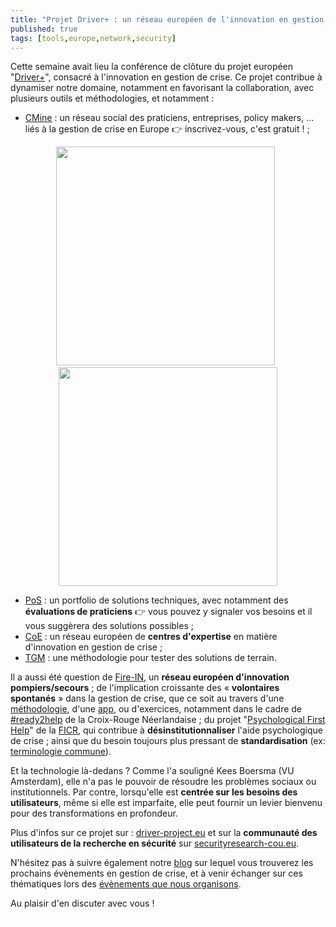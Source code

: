 ```yaml
---
title: "Projet Driver+ : un réseau européen de l'innovation en gestion de crise, et des outils pour vous !"
published: true
tags: [tools,europe,network,security]
---
```

Cette semaine avait lieu la conférence de clôture du projet européen "[Driver+](https://www.driver-project.eu)", consacré à l'innovation en gestion de crise. 
Ce projet contribue à dynamiser notre domaine, notamment en favorisant la collaboration, avec plusieurs outils et méthodologies, et notamment :

 - [CMine](https://www.cmine.eu) : un réseau social des praticiens, entreprises, policy makers, ... liés à la gestion de crise en Europe  👉 inscrivez-vous, c'est gratuit ! ;
 <center>
<img style="height:350px" src="https://blog.my-poppy.eu/images/cmine1.PNG">&nbsp;&nbsp;<img style="height:350px" src="https://blog.my-poppy.eu/images/cmine2.PNG">
</center>
 
 - [PoS](https://pos.driver-project.eu/en/PoS/solutions) : un portfolio de solutions techniques, avec notamment des **évaluations de praticiens** 👉  vous pouvez y signaler vos besoins et il vous suggèrera des solutions possibles ;
 - [CoE](https://www.driver-project.eu/centres-of-expertise-coe/) : un réseau européen de **centres d'expertise** en matière d'innovation en gestion de crise ;
 - [TGM](https://www.driver-project.eu/trial-guidance-methodology/) : une méthodologie pour tester des solutions de terrain.

Il a aussi été question de [Fire-IN](https://fire-in.eu), un **réseau européen d'innovation pompiers/secours** ; de l'implication croissante des « **volontaires spontanés** » dans la gestion de crise, que ce soit au travers d'une [méthodologie](https://www.driver-project.eu/new-ways-of-volunteering-care-and-support-for-unaffiliated-spontaneous-volunteers-final-2020), d'une [app](https://pos.driver-project.eu/sites/default/files/public/2020-01/Driver%2B%20Crowdtasker-App-HandsOn.pptx), ou d'exercices, notamment dans le cadre de [#ready2help](https://onlinelibrary.wiley.com/doi/full/10.1111/1468-5973.12200) de la Croix-Rouge Néerlandaise ; du projet "[Psychological First Help](https://pos.driver-project.eu/sites/default/files/public/2019-03/12007_psc_pfa_guide_T2_samlet_low.pdf)" de la [FICR](https://media.ifrc.org/ifrc/?lang=fr), qui contribue à **désinstitutionnaliser** l'aide psychologique de crise ; ainsi que du besoin toujours plus pressant de **standardisation** (ex: [terminologie commune](ftp://ftp.cencenelec.eu/EN/ResearchInnovation/CWA/CWA%2017335.pdf)).

Et la technologie là-dedans ? Comme l'a souligné Kees Boersma (VU Amsterdam), elle n'a pas le pouvoir de résoudre les problèmes sociaux ou institutionnels. Par contre, lorsqu'elle est **centrée sur les besoins des utilisateurs**, même si elle est imparfaite, elle peut fournir un levier bienvenu pour des transformations en profondeur.

Plus d'infos sur ce projet sur : [driver-project.eu](https://www.driver-project.eu) et sur la **communauté des utilisateurs de la recherche en sécurité** sur [securityresearch-cou.eu](https://www.securityresearch-cou.eu/home).

N'hésitez pas à suivre également notre [blog](https://blog.my-poppy.eu/events_upcoming) sur lequel vous trouverez les prochains évènements en gestion de crise, et à venir échanger sur ces thématiques lors des [évènements que nous organisons](https://blog.my-poppy.eu/workshops). 

Au plaisir d'en discuter avec vous !


<iframe src="https://www.my-poppy.eu/cnt/cnt.php" width="1" height="1" frameBorder="0">

